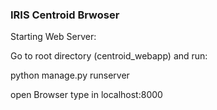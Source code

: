 ### IRIS Centroid Brwoser

Starting Web Server:

Go to root directory (centroid_webapp) and run:

python manage.py runserver

open Browser type in localhost:8000

